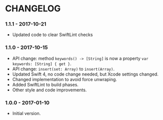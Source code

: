 # CHANGELOG

### 1.1.1 - 2017-10-21

- Updated code to clear SwiftLint checks

### 1.1.0 - 2017-10-15

- API change: method `keywords() -> [String]` is now a property `var keywords: [String] { get }`.
- API change: `insert(set: Array)` to `insert(Array)`.
- Updated Swift 4, no code change needed, but Xcode settings changed.
- Changed implementation to avoid force unwraping.
- Added SwiftLint to build phases.
- Other style and code improvements.

### 1.0.0 - 2017-01-10

- Initial version.
